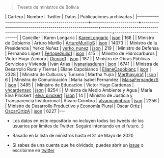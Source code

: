 > Tweets de ministros de Bolivia

| Cartera                                             | Nombre                 | Twitter                                                | Datos                                                                             |   Publicaciones archivadas |
|-----------------------------------------------------+------------------------+--------------------------------------------------------+-----------------------------------------------------------------------------------+----------------------------|
| Canciller                                           | Karen Longaric         | [KarenLongaric](https://twitter.com/KarenLongaric)     | [json](https://github.com/mauforonda/ministweets/raw/master/KarenLongaric.json)   |                        168 |
| Ministro de Gobierno                                | Arturo Murillo         | [ArturoMurilloS](https://twitter.com/ArturoMurilloS)   | [json](https://github.com/mauforonda/ministweets/raw/master/ArturoMurilloS.json)  |                      14073 |
| Ministro de la Presidencia                          | Yerko Nuñez            | [yerko_nunez](https://twitter.com/yerko_nunez)         | [json](https://github.com/mauforonda/ministweets/raw/master/yerko_nunez.json)     |                        219 |
| Ministro de Defensa                                 | Fernando López         | [Ferlopezjulio1](https://twitter.com/Ferlopezjulio1)   | [json](https://github.com/mauforonda/ministweets/raw/master/Ferlopezjulio1.json)  |                        415 |
| Ministro de Hidrocarburos                           | Víctor Hugo Zamora     | [Ojorico1](https://twitter.com/Ojorico1)               | [json](https://github.com/mauforonda/ministweets/raw/master/Ojorico1.json)        |                        187 |
| Ministro de Obras Públicas Servicios y Vivienda     | Iván Arias             | [ivanariasduran](https://twitter.com/ivanariasduran)   | [json](https://github.com/mauforonda/ministweets/raw/master/ivanariasduran.json)  |                       6741 |
| Ministra de Desarrollo Rural y Tierras              | Eliane Capobianco      | [ElianeCapobianc](https://twitter.com/ElianeCapobianc) | [json](https://github.com/mauforonda/ministweets/raw/master/ElianeCapobianc.json) |                       2328 |
| Ministra de Culturas y Turismo                      | Martha Yujra           | [Marthayujra1](https://twitter.com/Marthayujra1)       | [json](https://github.com/mauforonda/ministweets/raw/master/Marthayujra1.json)    |                          6 |
| Ministra de Comunicación                            | Maria Isabel Fernandez | [MaisaFernandezS](https://twitter.com/MaisaFernandezS) | [json](https://github.com/mauforonda/ministweets/raw/master/MaisaFernandezS.json) |                       3485 |
| Ministro de Educación                               | Victor Hugo Cárdenas   | [vhcardenasc](https://twitter.com/vhcardenasc)         | [json](https://github.com/mauforonda/ministweets/raw/master/vhcardenasc.json)     |                       8254 |
| Ministra de Medio Ambiente y Agua                   | María Elva Pinckert    | [elva_pinckert](https://twitter.com/elva_pinckert)     | [json](https://github.com/mauforonda/ministweets/raw/master/elva_pinckert.json)   |                         14 |
| Ministro de Justicia y Transparencia Institucional  | Álvaro Coímbra         | [alvarocoimbrac](https://twitter.com/alvarocoimbrac)   | [json](https://github.com/mauforonda/ministweets/raw/master/alvarocoimbrac.json)  |                       2256 |
| Ministro de Desarrollo Productivo y Economía Plural | Oscar Ortiz            | [OscarOrtizA](https://twitter.com/OscarOrtizA)         | [json](https://github.com/mauforonda/ministweets/raw/master/OscarOrtizA.json)     |                       6227 |---

- Los datos en este repositorio no incluyen todos los tweets de los usuarios por límites de Twitter. Seguiré intentando en el futuro. :)

- Basado en la lista de ministros hasta el 31 de Mayo de 2020

- Si sabes de una cuenta que he olvidado, puedes abrir un [issue](https://github.com/mauforonda/ministweets/issues) o escribirme en [twitter](https://twitter.com/mauforonda)

